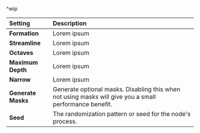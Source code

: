 ^wip

| Setting            | Description |
| :----------------- | :---------- |
| **Formation**      | Lorem ipsum |
| **Streamline**     | Lorem ipsum |
| **Octaves**        | Lorem ipsum |
| **Maximum Depth**  | Lorem ipsum |
| **Narrow**         | Lorem ipsum |
| **Generate Masks** | Generate optional masks. Disabling this when not using masks will give you a small performance benefit. |
| **Seed**        | The randomization pattern or seed for the node's process.     |